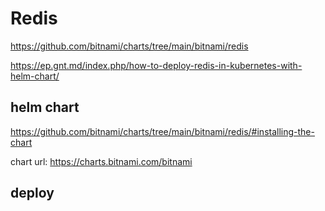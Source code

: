 # Redis
https://github.com/bitnami/charts/tree/main/bitnami/redis

https://ep.gnt.md/index.php/how-to-deploy-redis-in-kubernetes-with-helm-chart/


## helm chart
https://github.com/bitnami/charts/tree/main/bitnami/redis/#installing-the-chart

chart url: https://charts.bitnami.com/bitnami

## deploy
